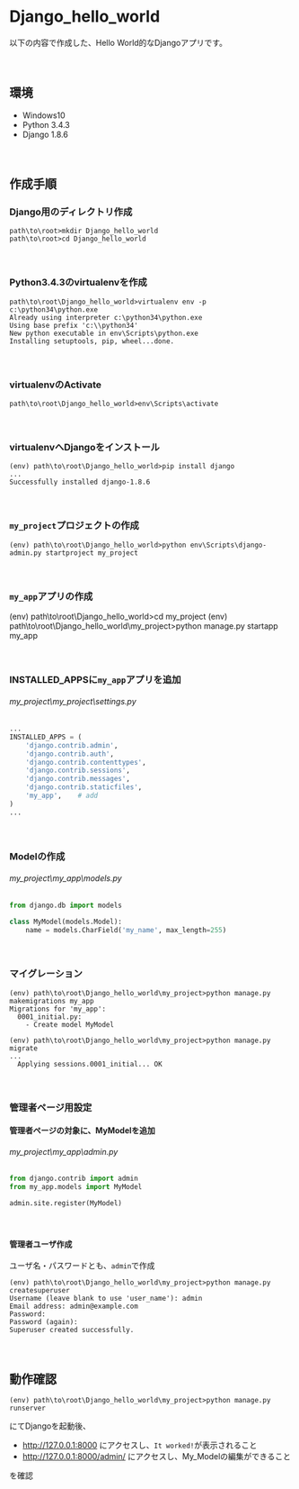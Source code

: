 # Django_hello_world

以下の内容で作成した、Hello World的なDjangoアプリです。

　  
## 環境

- Windows10
- Python 3.4.3
- Django 1.8.6

　  
## 作成手順
### Django用のディレクトリ作成
```
path\to\root>mkdir Django_hello_world
path\to\root>cd Django_hello_world
```

　  
### Python3.4.3のvirtualenvを作成
```
path\to\root\Django_hello_world>virtualenv env -p c:\python34\python.exe
Already using interpreter c:\python34\python.exe
Using base prefix 'c:\\python34'
New python executable in env\Scripts\python.exe
Installing setuptools, pip, wheel...done.
```

　  
### virtualenvのActivate
```
path\to\root\Django_hello_world>env\Scripts\activate
```

　  
### virtualenvへDjangoをインストール
```
(env) path\to\root\Django_hello_world>pip install django
...
Successfully installed django-1.8.6
```

　  
### `my_project`プロジェクトの作成
```
(env) path\to\root\Django_hello_world>python env\Scripts\django-admin.py startproject my_project
```

　  
### `my_app`アプリの作成
(env) path\to\root\Django_hello_world>cd my_project
(env) path\to\root\Django_hello_world\my_project>python manage.py startapp my_app

　  
### INSTALLED_APPSに`my_app`アプリを追加
###### my_project\my_project\settings.py
```python
...
INSTALLED_APPS = (
    'django.contrib.admin',
    'django.contrib.auth',
    'django.contrib.contenttypes',
    'django.contrib.sessions',
    'django.contrib.messages',
    'django.contrib.staticfiles',
    'my_app',    # add
)
...
```

　  
### Modelの作成
###### my_project\my_app\models.py
```python
from django.db import models

class MyModel(models.Model):
	name = models.CharField('my_name', max_length=255)
```

　  
### マイグレーション
```
(env) path\to\root\Django_hello_world\my_project>python manage.py makemigrations my_app
Migrations for 'my_app':
  0001_initial.py:
    - Create model MyModel

(env) path\to\root\Django_hello_world\my_project>python manage.py migrate
...
  Applying sessions.0001_initial... OK
```

　  
### 管理者ページ用設定
#### 管理者ページの対象に、MyModelを追加 
###### my_project\my_app\admin.py

```python
from django.contrib import admin
from my_app.models import MyModel

admin.site.register(MyModel)
```

　  
#### 管理者ユーザ作成
ユーザ名・パスワードとも、`admin`で作成

```
(env) path\to\root\Django_hello_world\my_project>python manage.py createsuperuser
Username (leave blank to use 'user_name'): admin
Email address: admin@example.com
Password:
Password (again):
Superuser created successfully.
```

　  
## 動作確認

```
(env) path\to\root\Django_hello_world\my_project>python manage.py runserver
```

にてDjangoを起動後、

- http://127.0.0.1:8000 にアクセスし、`It worked!`が表示されること
- http://127.0.0.1:8000/admin/ にアクセスし、My_Modelの編集ができること

を確認
